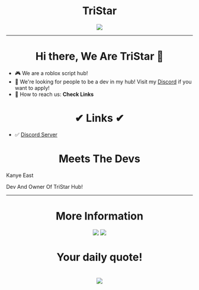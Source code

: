 <h1 align = "center">TriStar</h1>
  <p  align = "center"><img src="https://i.imgur.com/VutAlIG.png"></img></p>
  <hr>

  
<h1  align = "center"> Hi there, We Are TriStar 👋 </h1>

- 🎮 We are a roblox script hub!
- 🎇 We're looking for people to be a dev in my hub! Visit my [Discord](https://discord.gg/MkBuu8Xpk3) if you want to apply!
- 🧵 How to reach us: **Check Links**
<h1  align = "center">✔ Links ✔</h1>

- ✅ [Discord Server](https://discord.gg/MkBuu8Xpk3)

<h1  align = "center"> Meets The Devs </h1>
<p align = "centre"> Kanye East </p>
<p align = "centre">
  Dev And Owner Of TriStar Hub!
  </p>
<hr>

<h1 align = "center"> More Information </h1>
<p align = "center">


<img src="https://github-readme-stats.vercel.app/api?username=TriStarOfficial&theme=nord&show_icons=true">
<img src="https://github-readme-stats.vercel.app/api/top-langs/?username=TriStarOfficial&langs_count=17&theme=nord&layout=compact">

<br>

  
</p>
<h1 align = "center">Your daily quote!<h1>
<p align = "center">
  <img src = "https://github-readme-quotes.herokuapp.com/quote?theme=nord&animation=grow_out_in&layout=churchill&font=Redressed" >
</p>
